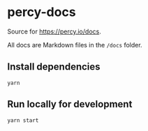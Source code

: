 # percy-docs

Source for https://percy.io/docs.

All docs are Markdown files in the `/docs` folder.

## Install dependencies

```
yarn
```

## Run locally for development

```
yarn start
```
